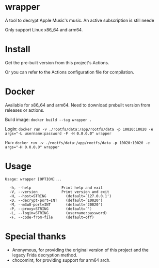 # wrapper
A tool to decrypt Apple Music's music. An active subscription is still neede

Only support Linux x86_64 and arm64.

# Install
Get the pre-built version from this project's Actions. 

Or you can refer to the Actions configuration file for compilation.

# Docker
Available for x86_64 and arm64. Need to download prebuilt version from releases or actions.

Build image: `docker build --tag wrapper .`

Login: `docker run -v ./rootfs/data:/app/rootfs/data -p 10020:10020 -e args="-L username:password -F -H 0.0.0.0" wrapper`

Run: `docker run -v ./rootfs/data:/app/rootfs/data -p 10020:10020 -e args="-H 0.0.0.0" wrapper`

# Usage
```
Usage: wrapper [OPTION]...

  -h, --help              Print help and exit
  -V, --version           Print version and exit
  -H, --host=STRING         (default=`127.0.0.1')
  -D, --decrypt-port=INT    (default=`10020')
  -M, --m3u8-port=INT       (default=`20020')
  -P, --proxy=STRING        (default=`')
  -L, --login=STRING        (username:password)
  -F, --code-from-file      (default=off)
```

# Special thanks
- Anonymous, for providing the original version of this project and the legacy Frida decryption method.
- chocomint, for providing support for arm64 arch.
